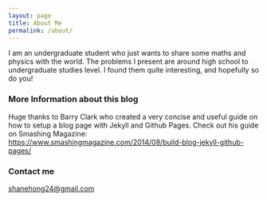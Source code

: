 ```yaml
---
layout: page
title: About Me
permalink: /about/
---
```


I am an undergraduate student who just wants to share some maths and physics with the world.
The problems I present are around high school to undergraduate studies level. I found them quite interesting, and hopefully so do you!

### More Information about this blog

Huge thanks to Barry Clark who created a very concise and useful guide on how to setup a blog page with Jekyll and Github Pages. 
Check out his guide on Smashing Magazine: https://www.smashingmagazine.com/2014/08/build-blog-jekyll-github-pages/

### Contact me

[shanehong24@gmail.com](mailto:shanehong24@gmail.com)
